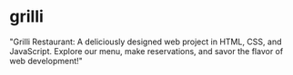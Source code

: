 # grilli
"Grilli Restaurant: A deliciously designed web project in HTML, CSS, and JavaScript. Explore our menu, make reservations, and savor the flavor of web development!"
